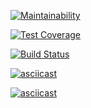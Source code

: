 [![Maintainability](https://api.codeclimate.com/v1/badges/a99a88d28ad37a79dbf6/maintainability)](https://codeclimate.com/github/codeclimate/codeclimate/maintainability)

[![Test Coverage](https://api.codeclimate.com/v1/badges/a99a88d28ad37a79dbf6/test_coverage)](https://codeclimate.com/github/codeclimate/codeclimate/test_coverage)

[![Build Status](https://travis-ci.org/eg-b/python-project-lvl1.svg?branch=master)](https://travis-ci.org/eg-b/python-project-lvl1)

[![asciicast](https://asciinema.org/a/NbdHI1E7acP6jKLZK1dIKEuLM.svg)](https://asciinema.org/a/NbdHI1E7acP6jKLZK1dIKEuLM)

[![asciicast](https://asciinema.org/a/YRC6eZpW1G7kRMd5kLo1Zz3rh.svg)](https://asciinema.org/a/YRC6eZpW1G7kRMd5kLo1Zz3rh)

